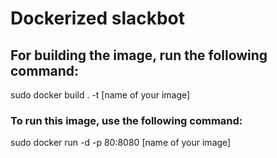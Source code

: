 # Dockerized slackbot

## For building the image, run the following command:

sudo docker build . -t [name of your image]

### To run this image, use the following command:
sudo docker run -d -p 80:8080 [name of your image]
